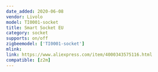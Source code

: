 ```yaml
---
date_added: 2020-06-08
vendor: Livolo
model: TI0001-socket
title: Smart Socket EU
category: socket 
supports: on/off
zigbeemodel: ['TI0001-socket']
mlink: 
link: https://www.aliexpress.com/item/4000343575116.html
compatible: [z2m]
---
```


